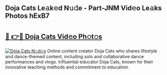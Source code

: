 ## Doja Cats Le𝚊k𝚎d N𝚞𝚍e - Part-JNM Vid𝚎o Le𝚊ks Photos hExB7

# <h2><a href="http://fbczyrc.evod.top/?m=Doja+Cats">🔗 👉🔴 Doja Cats Vid𝚎o Ph𝚘t𝚘s</a></h2>

[![Doja Cats N𝚞d𝚎s](https://i.imgur.com/8V9OHl7.gif)](http://fbczyrc.evod.top/?m=Doja+Cats)
Online content creator Doja Cats who shares lifestyle and dance-themed content, including solo and collaborative dance performances and vlogs. Influential educator Doja Cats, known for their innovative teaching methods and commitment to education. 
